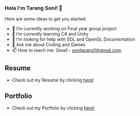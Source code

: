 ### Hola I'm Tarang Soni! 👋


Here are some ideas to get you started:

- 🔭 I’m currently working on Final year group project
- 🌱 I’m currently learning C# and Unity
- 🤔 I’m looking for help with SDL and OpenGL Documentation
- 💬 Ask me about Coding and Games
- 📫 How to reach me: Gmail - sonitarang1@gmail.com

## Resume
* Check out my Resume by clicking [here!](https://github.com/tarang-soni/tarang-soni/blob/main/Portfolio/Resume.md)

## Portfolio
* Check out my Portfolio by clicking [here!](https://github.com/tarang-soni/tarang-soni/blob/main/Portfolio/Portfolio.md)

